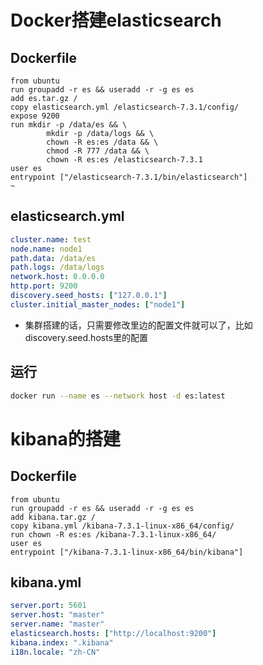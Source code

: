 # Docker搭建elasticsearch
## Dockerfile
```text
from ubuntu
run groupadd -r es && useradd -r -g es es
add es.tar.gz /
copy elasticsearch.yml /elasticsearch-7.3.1/config/
expose 9200
run mkdir -p /data/es && \
        mkdir -p /data/logs && \
        chown -R es:es /data && \
        chmod -R 777 /data && \
        chown -R es:es /elasticsearch-7.3.1
user es
entrypoint ["/elasticsearch-7.3.1/bin/elasticsearch"]
~
```

## elasticsearch.yml
```yml
cluster.name: test
node.name: node1
path.data: /data/es
path.logs: /data/logs
network.host: 0.0.0.0
http.port: 9200
discovery.seed_hosts: ["127.0.0.1"]
cluster.initial_master_nodes: ["node1"]
```
+ 集群搭建的话，只需要修改里边的配置文件就可以了，比如discovery.seed.hosts里的配置

## 运行
```sh
docker run --name es --network host -d es:latest
```

# kibana的搭建
## Dockerfile
```text
from ubuntu
run groupadd -r es && useradd -r -g es es
add kibana.tar.gz /
copy kibana.yml /kibana-7.3.1-linux-x86_64/config/
run chown -R es:es /kibana-7.3.1-linux-x86_64/
user es
entrypoint ["/kibana-7.3.1-linux-x86_64/bin/kibana"]
```

## kibana.yml
```yml
server.port: 5601
server.host: "master"
server.name: "master"
elasticsearch.hosts: ["http://localhost:9200"]
kibana.index: ".kibana"
i18n.locale: "zh-CN"
```
